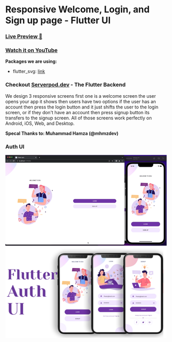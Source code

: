 # Responsive Welcome, Login, and Sign up page - Flutter UI

### [Live Preview 🔴 ](https://abuanwar072.github.io/Welcome-Login-Signup-Page-Flutter/#/)

### [Watch it on YouTube](https://youtu.be/8gJ_WRmxyW0)

**Packages we are using:**

- flutter_svg: [link](https://pub.dev/packages/flutter_svg)

### Checkout [Serverpod.dev](https://cutt.ly/Per1Z7ri) - The Flutter Backend

We design 3 responsive screens first one is a welcome screen the user opens your app it shows then users have two options if the user has an account then press the login button and it just shifts the user to the login screen, or if they don't have an account then press signup button its transfers to the signup screen. All of those screens work perfectly on Android, iOS, Web, and Desktop.

**Specal Thanks to: Muhammad Hamza (@mhmzdev)**

### Auth UI

![Preview UI](/preview.gif)
![App UI](/UI.png)
